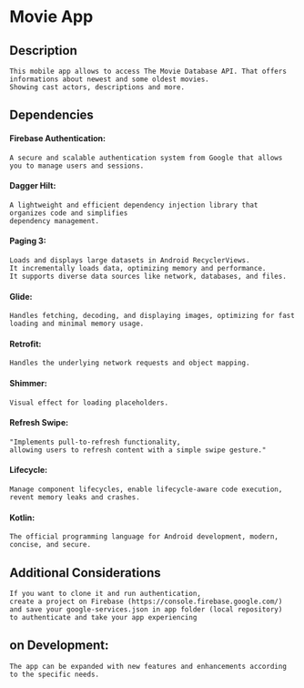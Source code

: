# **Movie App**

## Description
    This mobile app allows to access The Movie Database API. That offers informations about newest and some oldest movies.
    Showing cast actors, descriptions and more.
    


## **Dependencies**
#### **Firebase Authentication:**
    A secure and scalable authentication system from Google that allows  
    you to manage users and sessions.
#### **Dagger Hilt:**
    A lightweight and efficient dependency injection library that organizes code and simplifies  
    dependency management.
#### **Paging 3:**
    Loads and displays large datasets in Android RecyclerViews. 
    It incrementally loads data, optimizing memory and performance. 
    It supports diverse data sources like network, databases, and files.
#### **Glide:**
    Handles fetching, decoding, and displaying images, optimizing for fast loading and minimal memory usage.
#### **Retrofit:**
    Handles the underlying network requests and object mapping.
#### **Shimmer:**
    Visual effect for loading placeholders.
#### **Refresh Swipe:**
    "Implements pull-to-refresh functionality, 
    allowing users to refresh content with a simple swipe gesture."
#### **Lifecycle:**
    Manage component lifecycles, enable lifecycle-aware code execution, revent memory leaks and crashes.
#### **Kotlin:**
    The official programming language for Android development, modern, concise, and secure.
    
## **Additional Considerations**   
    If you want to clone it and run authentication, 
    create a project on Firebase (https://console.firebase.google.com/)
    and save your google-services.json in app folder (local repository) 
    to authenticate and take your app experiencing
    
## **on Development:** 
    The app can be expanded with new features and enhancements according to the specific needs.